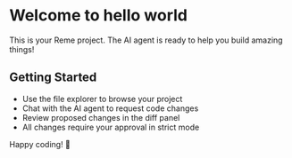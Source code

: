 # Welcome to hello world

This is your Reme project. The AI agent is ready to help you build amazing things!

## Getting Started
- Use the file explorer to browse your project
- Chat with the AI agent to request code changes
- Review proposed changes in the diff panel
- All changes require your approval in strict mode

Happy coding! 🚀
